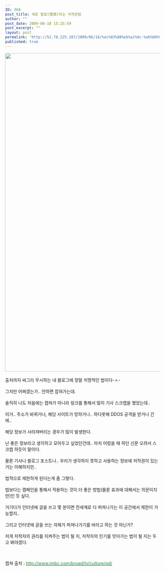 ```yaml
---
ID: 368
post_title: 새로 발효(發效)되는 저작권법
author: ""
post_date: 2009-06-18 15:25:59
post_excerpt: ""
layout: post
permalink: 'http://52.78.225.187/2009/06/18/%ec%83%88%eb%a1%9c-%eb%b0%9c%ed%9a%a8%e7%99%bc%e6%95%88%eb%90%98%eb%8a%94-%ec%a0%80%ec%9e%91%ea%b6%8c%eb%b2%95/'
published: true
---
```

<img src="http://52.78.225.187/wp-content/uploads/1/8511978591.png" width="587" height="1034" /><BR><BR>출처까지 싸그리 무시하는 내 블로그에 정말 치명적인 법이다-ㅅ-<BR><BR>그치만 어쩌겠는가.. 안하면 잡혀가는데.<BR><BR>솔직히 나도 처음에는 캡쳐가 아니라 링크를 통해서 많이 기사 스크랩을 했었는데..<BR><BR>이거.. 주소가 바뀌거나, 해당 사이트가 망하거나.. 하다못해 DDOS 공격을 받거나 간에..<BR><BR>해당 정보가 사라져버리는 경우가 많이 발생한다.<BR><BR>난 좋은 정보라고 생각하고 모아두고 싶었던건데.. 마치 어렸을 때 하던 신문 오려서 스크랩 하듯이 말이다.<BR><BR>물론 기사나 블로그 포스트나.. 우리가 생각하지 못하고 사용하는 정보에 저작권이 있는 거는 이해하지만..<BR><BR>법적으로 제한하게 된다는게 좀 그렇다.<BR><BR>법보다는 캠페인을 통해서 적용하는 것이 더 좋은 방법(물론 효과에 대해서는 의문이지만)인 듯 싶다.<BR><BR>거기다가 인터넷에 글을 쓰고 몇 분이면 전세계로 다 퍼져나가는 이 공간에서 제한이 가능할지..<BR><BR>그리고 인터넷에 글을 쓰는 자체가 퍼져나가기를 바라고 하는 것 아닌가?<BR><BR>저게 저작자의 권리를 지켜주는 법이 될 지, 저작자의 인기를 앗아가는 법이 될 지는 두고 봐야겠다.<BR><BR><BR>
<DIV style="TEXT-ALIGN: right">
<DIV style="TEXT-ALIGN: left">캡쳐 출처 : <A id=sdr_url onclick="return goOtherCR(this, 'a=sdr.url&amp;r=1&amp;i=00000017_000000018c30&amp;u='+urlencode(urlexpand(this.href)));" href="http://www.imbc.com/broad/tv/culture/pd/" target=_blank><FONT color=#218d44>http://www.imbc.com/broad/tv/culture/pd/</FONT></A>&nbsp; &nbsp; &nbsp; &nbsp; &nbsp; </DIV>&nbsp;</DIV>